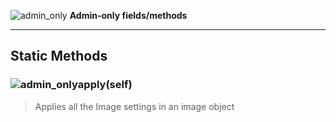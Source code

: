 ![admin_only](https://i.imgur.com/GWJg6TA.png) **Admin-only fields/methods**
***
## Static Methods
### ![admin_only](https://i.imgur.com/GWJg6TA.png)apply(self)
>
>Applies all the Image settings in an image object
